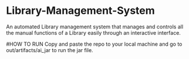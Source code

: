# Library-Management-System
An automated Library management system that manages and controls all the manual functions of a Library easily through an interactive interface.

#HOW TO RUN
Copy and paste the repo to your local machine and go to out/artifacts/ai_jar to run the jar file.
